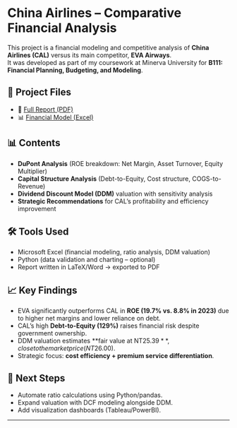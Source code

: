 # China Airlines – Comparative Financial Analysis

This project is a financial modeling and competitive analysis of **China Airlines (CAL)** versus its main competitor, **EVA Airways**.  
It was developed as part of my coursework at Minerva University for **B111: Financial Planning, Budgeting, and Modeling**.

## 📂 Project Files

- 📄 [Full Report (PDF)](https://drive.google.com/file/d/1OJZqFfTH9abPjhQjt7Flv5fvPo5e9hKo/view?usp=drive_link)  
- 📊 [Financial Model (Excel)](https://docs.google.com/spreadsheets/d/1mWFTdOjBi1_VjMu52NeMBsMLxETMANDz0ZQXncUZu8Q/edit?usp=sharing)

## 📊 Contents
- **DuPont Analysis** (ROE breakdown: Net Margin, Asset Turnover, Equity Multiplier)
- **Capital Structure Analysis** (Debt-to-Equity, Cost structure, COGS-to-Revenue)
- **Dividend Discount Model (DDM)** valuation with sensitivity analysis
- **Strategic Recommendations** for CAL’s profitability and efficiency improvement

## 🛠️ Tools Used
- Microsoft Excel (financial modeling, ratio analysis, DDM valuation)
- Python (data validation and charting – optional)
- Report written in LaTeX/Word → exported to PDF

## 📈 Key Findings
- EVA significantly outperforms CAL in **ROE (19.7% vs. 8.8% in 2023)** due to higher net margins and lower reliance on debt.
- CAL’s high **Debt-to-Equity (129%)** raises financial risk despite government ownership.
- DDM valuation estimates **fair value at NT$25.39**, close to the market price (NT$26.00).
- Strategic focus: **cost efficiency + premium service differentiation**.

## 🚀 Next Steps
- Automate ratio calculations using Python/pandas.
- Expand valuation with DCF modeling alongside DDM.
- Add visualization dashboards (Tableau/PowerBI).

---

